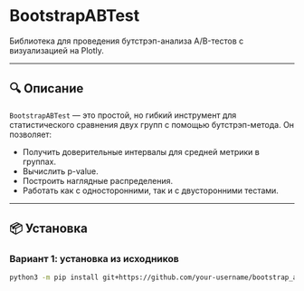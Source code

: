 # BootstrapABTest

Библиотека для проведения бутстрэп-анализа A/B-тестов с визуализацией на Plotly.

---

## 🔍 Описание

`BootstrapABTest` — это простой, но гибкий инструмент для статистического сравнения двух групп с помощью бутстрэп-метода. Он позволяет:

- Получить доверительные интервалы для средней метрики в группах.
- Вычислить p-value.
- Построить наглядные распределения.
- Работать как с односторонними, так и с двусторонними тестами.

---

## 📦 Установка

### Вариант 1: установка из исходников
```bash
python3 -m pip install git+https://github.com/your-username/bootstrap_ab_test.git

